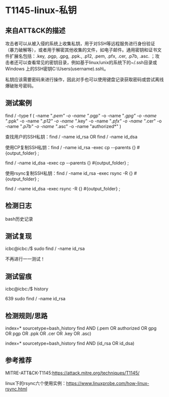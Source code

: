 # T1145-linux-私钥

## 来自ATT&CK的描述

攻击者可以从被入侵的系统上收集私钥，用于对SSH等远程服务进行身份验证（暴力破解等），或者用于解密其他收集的文件，如电子邮件。通用密钥和证书文件扩展名包括：.key, .pgp, .gpg, .ppk., .p12, .pem, .pfx, .cer, .p7b, .asc. ；攻击者还可以查看常见的密钥目录，例如基于linux/unix的系统下的~/.ssh目录或Windows 上的SSH密钥C:\Users(username).ssh\。

私钥应该需要密码来进行操作，因此对手也可以使用键盘记录获取密码或尝试离线爆破账号密码。

## 测试案例

find / -type f ( -name "*.pem" -o -name "*.pgp" -o -name "*.gpg" -o -name "*.ppk" -o -name "*.p12" -o -name "*.key" -o -name "*.pfx" -o -name "*.cer" -o -name "*.p7b" -o -name "*.asc" -o -name "authorized*" )



查找用户的SSH私钥：find / -name id_rsa OR find / -name id_dsa

使用CP复制SSH私钥：find / -name id_rsa -exec cp --parents {} #{output_folder} ;

find / -name id_dsa -exec cp --parents {} #{output_folder} ;

使用rsync复制SSH私钥：find / -name id_rsa -exec rsync -R {} #{output_folder} ;

find / -name id_dsa -exec rsync -R {} #{output_folder} ;

## 检测日志

bash历史记录

## 测试复现

icbc@icbc:/$ sudo find / -name id_rsa

不再进行一一测试！

## 测试留痕

icbc@icbc:/$ history

  639  sudo find / -name id_rsa

## 检测规则/思路

index=* sourcetype=bash_history find AND (.pem OR authorized OR gpg OR pgp OR .ppk OR .cer OR .key OR .asc)

index=* sourcetype=bash_history find AND (id_rsa OR id_dsa)

## 参考推荐

MITRE-ATT&CK-T1145:https://attack.mitre.org/techniques/T1145/

linux下的rsync六个使用实例：https://www.linuxprobe.com/how-linux-rsync.html